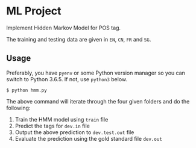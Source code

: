 # ML Project

Implement Hidden Markov Model for POS tag.

The training and testing data are given in `EN`, `CN`, `FR` and `SG`.

## Usage

Preferably, you have `pyenv` or some Python version manager so you can
switch to Python 3.6.5. If not, use `python3` below.

```console
$ python hmm.py
```

The above command will iterate through the four given folders and do the
following:

1. Train the HMM model using `train` file
2. Predict the tags for `dev.in` file
3. Output the above prediction to `dev.test.out` file
4. Evaluate the prediction using the gold standard file `dev.out`
